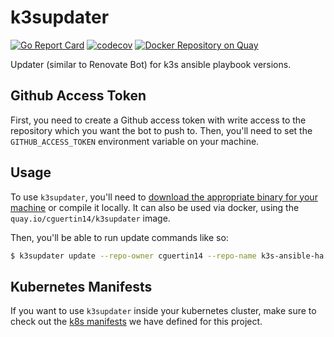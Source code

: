 # k3supdater

[![Go Report Card](https://goreportcard.com/badge/github.com/cguertin14/k3supdater)](https://goreportcard.com/report/github.com/cguertin14/k3supdater)
[![codecov](https://codecov.io/gh/cguertin14/k3supdater/branch/main/graph/badge.svg?token=BUUUB7F5HX)](https://codecov.io/gh/cguertin14/k3supdater)
[![Docker Repository on Quay](https://quay.io/repository/cguertin14/k3supdater/status "Docker Repository on Quay")](https://quay.io/repository/cguertin14/k3supdater)


Updater (similar to Renovate Bot) for k3s ansible playbook versions.


## Github Access Token

First, you need to create a Github access token with write access to the repository which you want the bot to push to. Then, you'll need to set the `GITHUB_ACCESS_TOKEN` environment variable on your machine. 

## Usage

To use `k3supdater`, you'll need to [download the appropriate binary for your machine](https://github.com/cguertin14/k3supdater/releases) or compile it locally. It can also be used via docker, using the `quay.io/cguertin14/k3supdater` image.

Then, you'll be able to run update commands like so:
```bash
$ k3supdater update --repo-owner cguertin14 --repo-name k3s-ansible-ha
```

## Kubernetes Manifests

If you want to use `k3supdater` inside your kubernetes cluster, make sure to check out the [k8s manifests](./manifests/README.md) we have defined for this project.
